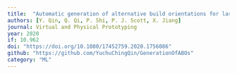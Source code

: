 ```yaml
---
title:  "Automatic generation of alternative build orientations for laser powder bed fusion based on facet clustering"
authors: [Y. Qin, Q. Qi, P. Shi, P. J. Scott, X. Jiang]
journal: Virtual and Physical Prototyping
year: 2020 
if: 10.962
doi: "https://doi.org/10.1080/17452759.2020.1756086"
github: "https://github.com/YuchuChingQin/GenerationOfABOs"
category: "ML"
---
```

